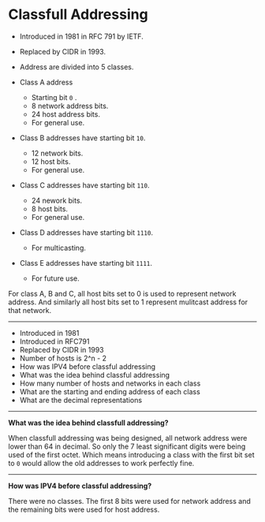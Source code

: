 # Classfull Addressing

- Introduced in 1981 in RFC 791 by IETF.
- Replaced by CIDR in 1993.
- Address are divided into 5 classes.
- Class A address
	- Starting bit `0` .
	- 8 network address bits.
	- 24 host address bits.
	- For general use.

- Class B addresses have starting bit `10`.
	- 12 network bits.
	- 12 host bits.
	- For general use.

- Class C addresses have starting bit `110`.
	- 24 nework bits.
	- 8 host bits.
	- For general use.

- Class D addresses have starting bit `1110`.
	- For multicasting.

- Class E addresses have starting bit `1111`.
	- For future use.

For class A, B and C, all host bits set to 0 is used to represent network address. And similarly all host bits set to 1 represent mulitcast address for that network.

---

- Introduced in 1981
- Introduced in RFC791
- Replaced by CIDR in 1993
- Number of hosts is 2^n - 2
- How was IPV4 before classful addressing
- What was the idea behind classful addressing
- How many number of hosts and networks in each class
- What are the starting and ending address of each class
- What are the decimal representations

---

**What was the idea behind classfull addressing?**

When classfull addressing was being designed, all network address were lower than 64 in decimal. So only the 7 least significant digits were being used of the first octet. Which means introducing a class with the first bit set to `0` would allow the old addresses to work perfectly fine.

---

**How was IPV4 before classful addressing?**

There were no classes. The first 8 bits were used for network address and the remaining bits were used for host address.
